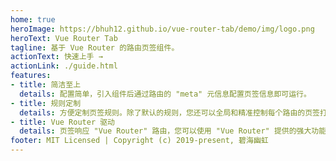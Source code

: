 ```yaml
---
home: true
heroImage: https://bhuh12.github.io/vue-router-tab/demo/img/logo.png
heroText: Vue Router Tab
tagline: 基于 Vue Router 的路由页签组件。
actionText: 快速上手 →
actionLink: ./guide.html
features:
- title: 简洁至上
  details: 配置简单，引入组件后通过路由的 "meta" 元信息配置页签信息即可运行。
- title: 规则定制
  details: 方便定制页签规则。除了默认的规则，您还可以全局和精准控制每个路由的页签打开方式。
- title: Vue Router 驱动
  details: 页签响应 "Vue Router" 路由，您可以使用 "Vue Router" 提供的强大功能。
footer: MIT Licensed | Copyright (c) 2019-present, 碧海幽虹
---
```

